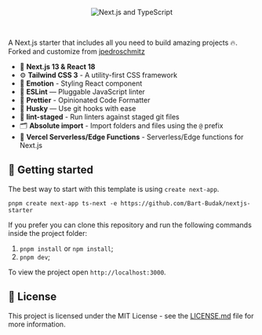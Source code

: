 <p align="center">
  <img src="https://user-images.githubusercontent.com/26466516/107675802-36216b80-6c77-11eb-8db1-4d3407dc53d9.png" alt="Next.js and TypeScript">
</p>

<br>

A Next.js starter that includes all you need to build amazing projects 🔥.
Forked and customize from [jpedroschmitz](https://github.com/jpedroschmitz/typescript-nextjs-starter)

- 🚀 **Next.js 13 & React 18**
- ⚙️ **Tailwind CSS 3** - A utility-first CSS framework
- 🍓 **Emotion** - Styling React component
- 📏 **ESLint** — Pluggable JavaScript linter
- 💖 **Prettier** - Opinionated Code Formatter
- 🐶 **Husky** — Use git hooks with ease
- 🚫 **lint-staged** - Run linters against staged git files
- 🗂 **Absolute import** - Import folders and files using the `@` prefix
- 🤩 **Vercel Serverless/Edge Functions** - Serverless/Edge functions for Next.js

## 🚀 Getting started

The best way to start with this template is using `create next-app`.
```
pnpm create next-app ts-next -e https://github.com/Bart-Budak/nextjs-starter
```

If you prefer you can clone this repository and run the following commands inside the project folder:

1. `pnpm install` or `npm install`;
2. `pnpm dev`;

To view the project open `http://localhost:3000`.


## 📝 License

This project is licensed under the MIT License - see the [LICENSE.md](LICENSE.md) file for more information.

